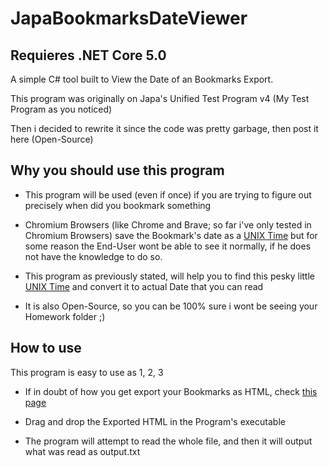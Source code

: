 # JapaBookmarksDateViewer

## Requieres .NET Core 5.0

 A simple C# tool built to View the Date of an Bookmarks Export.

 This program was originally on Japa's Unified Test Program v4 (My Test Program as you noticed)

 Then i decided to rewrite it since the code was pretty garbage, then post it here (Open-Source)

## Why you should use this program
- This program will be used (even if once) if you are trying to figure out precisely when did you bookmark something

- Chromium Browsers (like Chrome and Brave; so far i've only tested in Chromium Browsers) save the Bookmark's date as a [UNIX Time](https://en.wikipedia.org/wiki/Unix_time) but for some reason the End-User wont be able to see it normally, if he does not have the knowledge to do so.

- This program as previously stated, will help you to find this pesky little [UNIX Time](https://en.wikipedia.org/wiki/Unix_time) and convert it to actual Date that you can read

- It is also Open-Source, so you can be 100% sure i wont be seeing your Homework folder ;)

## How to use
This program is easy to use as 1, 2, 3

- If in doubt of how you get export your Bookmarks as HTML, check [this page](https://www.wikihow.com/Export-Bookmarks-from-Chrome)

- Drag and drop the Exported HTML in the Program's executable

- The program will attempt to read the whole file, and then it will output what was read as output.txt
